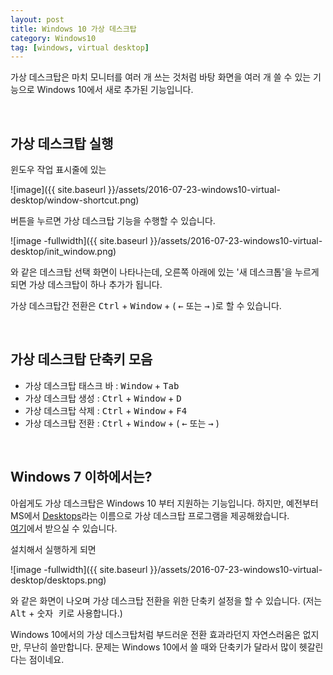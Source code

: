 ```yaml
---
layout: post
title: Windows 10 가상 데스크탑
category: Windows10
tag: [windows, virtual desktop]
---
```


가상 데스크탑은 마치 모니터를 여러 개 쓰는 것처럼 바탕 화면을 여러 개 쓸 수 있는
기능으로 Windows 10에서 새로 추가된 기능입니다. 

<br>

## 가상 데스크탑 실행

윈도우 작업 표시줄에 있는 

![image]({{ site.baseurl }}/assets/2016-07-23-windows10-virtual-desktop/window-shortcut.png)

버튼을 누르면 가상 데스크탑 기능을 수행할 수 있습니다.


![image -fullwidth]({{ site.baseurl }}/assets/2016-07-23-windows10-virtual-desktop/init_window.png)

와 같은 데스크탑 선택 화면이 나타나는데, 
오른쪽 아래에 있는 '새 데스크톱'을 누르게 되면 가상 데스크탑이 하나 추가가 됩니다.


가상 데스크탑간 전환은 <kbd>Ctrl</kbd> + <kbd>Window</kbd> + ( <kbd>←</kbd> 또는 <kbd>→</kbd> )로 할 수 있습니다.

<br>

## 가상 데스크탑 단축키 모음

* 가상 데스크탑 태스크 바 : <kbd>Window</kbd> + <kbd>Tab</kbd>
* 가상 데스크탑 생성 : <kbd>Ctrl</kbd> + <kbd>Window</kbd> + <kbd>D</kbd>
* 가상 데스크탑 삭제 : <kbd>Ctrl</kbd> + <kbd>Window</kbd> + <kbd>F4</kbd>
* 가상 데스크탑 전환 : <kbd>Ctrl</kbd> + <kbd>Window</kbd> + ( <kbd>←</kbd> 또는 <kbd>→</kbd> )

<br>

## Windows 7 이하에서는?

아쉽게도 가상 데스크탑은 Windows 10 부터 지원하는 기능입니다.
하지만, 예전부터 MS에서 [Desktops](https://technet.microsoft.com/en-us/sysinternals/cc817881)라는 이름으로
가상 데스크탑 프로그램을 제공해왔습니다.  
[여기](https://technet.microsoft.com/en-us/sysinternals/cc817881)에서
받으실 수 있습니다.

설치해서 실행하게 되면

![image -fullwidth]({{ site.baseurl }}/assets/2016-07-23-windows10-virtual-desktop/desktops.png)

와 같은 화면이 나오며 가상 데스크탑 전환을 위한 단축키 설정을 할 수 있습니다.
(저는 <kbd>Alt</kbd> + <kbd>숫자 키</kbd>로 사용합니다.)

Windows 10에서의 가상 데스크탑처럼 부드러운 전환 효과라던지 자연스러움은 없지만,
무난히 쓸만합니다. 문제는 Windows 10에서 쓸 때와 단축키가 달라서 많이 헷갈린다는 점이네요. 